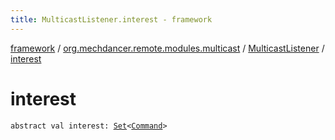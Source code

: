 ```yaml
---
title: MulticastListener.interest - framework
---
```


[framework](../../index.html) / [org.mechdancer.remote.modules.multicast](../index.html) / [MulticastListener](index.html) / [interest](./interest.html)

# interest

`abstract val interest: `[`Set`](https://kotlinlang.org/api/latest/jvm/stdlib/kotlin.collections/-set/index.html)`<`[`Command`](../../org.mechdancer.remote.resources/-command/index.html)`>`